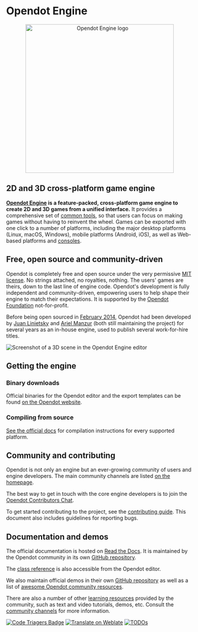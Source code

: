 # Opendot Engine

<p align="center">
  <a href="https://opendotengine.org">
    <img src="logo_outlined.svg" width="400" alt="Opendot Engine logo">
  </a>
</p>

## 2D and 3D cross-platform game engine

**[Opendot Engine](https://opendotengine.org) is a feature-packed, cross-platform
game engine to create 2D and 3D games from a unified interface.** It provides a
comprehensive set of [common tools](https://opendotengine.org/features), so that
users can focus on making games without having to reinvent the wheel. Games can
be exported with one click to a number of platforms, including the major desktop
platforms (Linux, macOS, Windows), mobile platforms (Android, iOS), as well as
Web-based platforms and [consoles](https://docs.opendotengine.org/en/latest/tutorials/platform/consoles.html).

## Free, open source and community-driven

Opendot is completely free and open source under the very permissive [MIT license](https://opendotengine.org/license).
No strings attached, no royalties, nothing. The users' games are theirs, down
to the last line of engine code. Opendot's development is fully independent and
community-driven, empowering users to help shape their engine to match their
expectations. It is supported by the [Opendot Foundation](https://opendot.foundation/)
not-for-profit.

Before being open sourced in [February 2014](https://github.com/opendotengine/opendot/commit/0b806ee0fc9097fa7bda7ac0109191c9c5e0a1ac),
Opendot had been developed by [Juan Linietsky](https://github.com/reduz) and
[Ariel Manzur](https://github.com/punto-) (both still maintaining the project)
for several years as an in-house engine, used to publish several work-for-hire
titles.

![Screenshot of a 3D scene in the Opendot Engine editor](https://raw.githubusercontent.com/opendotengine/opendot-design/master/screenshots/editor_tps_demo_1920x1080.jpg)

## Getting the engine

### Binary downloads

Official binaries for the Opendot editor and the export templates can be found
[on the Opendot website](https://opendotengine.org/download).

### Compiling from source

[See the official docs](https://docs.opendotengine.org/en/latest/contributing/development/compiling)
for compilation instructions for every supported platform.

## Community and contributing

Opendot is not only an engine but an ever-growing community of users and engine
developers. The main community channels are listed [on the homepage](https://opendotengine.org/community).

The best way to get in touch with the core engine developers is to join the
[Opendot Contributors Chat](https://chat.opendotengine.org).

To get started contributing to the project, see the [contributing guide](CONTRIBUTING.md).
This document also includes guidelines for reporting bugs.

## Documentation and demos

The official documentation is hosted on [Read the Docs](https://docs.opendotengine.org).
It is maintained by the Opendot community in its own [GitHub repository](https://github.com/opendotengine/opendot-docs).

The [class reference](https://docs.opendotengine.org/en/latest/classes/)
is also accessible from the Opendot editor.

We also maintain official demos in their own [GitHub repository](https://github.com/opendotengine/opendot-demo-projects)
as well as a list of [awesome Opendot community resources](https://github.com/opendotengine/awesome-opendot).

There are also a number of other
[learning resources](https://docs.opendotengine.org/en/latest/community/tutorials.html)
provided by the community, such as text and video tutorials, demos, etc.
Consult the [community channels](https://opendotengine.org/community)
for more information.

[![Code Triagers Badge](https://www.codetriage.com/opendotengine/opendot/badges/users.svg)](https://www.codetriage.com/opendotengine/opendot)
[![Translate on Weblate](https://hosted.weblate.org/widgets/opendot-engine/-/opendot/svg-badge.svg)](https://hosted.weblate.org/engage/opendot-engine/?utm_source=widget)
[![TODOs](https://badgen.net/https/api.tickgit.com/badgen/github.com/opendotengine/opendot)](https://www.tickgit.com/browse?repo=github.com/opendotengine/opendot)
